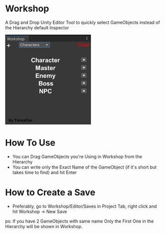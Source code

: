 
# Workshop
A Drag and Drop Unity Editor Tool to quickly select GameObjects instead of the Hierarchy default Inspector

![](./Workshop.png)

# How To Use
- You can Drag GameObjects you're Using in Workshop from the Hierarchy
- You can write only the Exact Name of the GameObject (if it's short but takes time to find) and hit Enter

# How to Create a Save
- Preferably, go to Workshop/Editor/Saves in Project Tab, right click and hit Workshop -> New Save

ps: If you have 2 GameObjects with same name Only the First One in the Hierarchy will be shown in Workshop.
